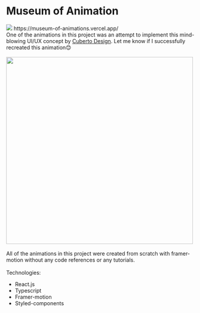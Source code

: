 # Museum of Animation
<img src="https://firebasestorage.googleapis.com/v0/b/chat-app-b7a6a.appspot.com/o/logo.png?alt=media&token=b92d16ae-814f-4fd1-b4e2-112fe430a6b0" />
https://museum-of-animations.vercel.app/
<br />
One of the animations in this project was an attempt to implement this mind-blowing UI/UX concept by <a target="_blank" href="https://www.youtube.com/watch?v=gq9w14ag0ls&t=36s">Cuberto Design</a>. Let me know if I successfully recreated this animation😊
<br />
<br />
<img src="https://firebasestorage.googleapis.com/v0/b/fir-playground-65495.appspot.com/o/ezgif.com-gif-maker.gif?alt=media&token=7040f11f-de9a-4d7d-9f35-69bdc076826d" height="500px">
<br />
<br />
All of the animations in this project were created from scratch with framer-motion without any code references or any tutorials.
<br />
<br />
Technologies:
<br />
<ul>
  <li>React.js</li>
  <li>Typescript</li>
  <li>Framer-motion</li>
  <li>Styled-components</li>
</ul>
